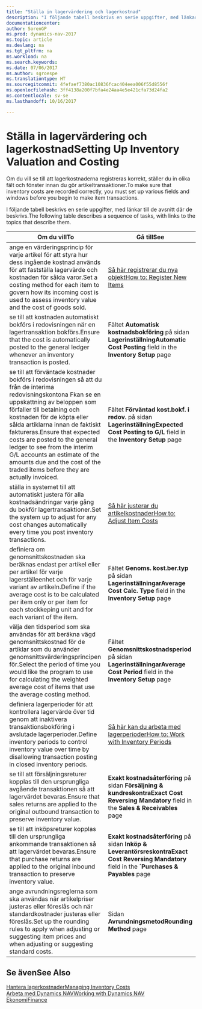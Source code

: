 ```yaml
---
title: "Ställa in lagervärdering och lagerkostnad"
description: "I följande tabell beskrivs en serie uppgifter, med länkar till de avsnitt där de beskrivs."
documentationcenter: 
author: SorenGP
ms.prod: dynamics-nav-2017
ms.topic: article
ms.devlang: na
ms.tgt_pltfrm: na
ms.workload: na
ms.search.keywords: 
ms.date: 07/06/2017
ms.author: sgroespe
ms.translationtype: HT
ms.sourcegitcommit: 4fefaef7380ac10836fcac404eea006f55d8556f
ms.openlocfilehash: 3ff4138a200f7bfa4e24aa4e5e421cfa73d24fa2
ms.contentlocale: sv-se
ms.lasthandoff: 10/16/2017

---
```

# <a name="setting-up-inventory-valuation-and-costing"></a><span data-ttu-id="d871d-103">Ställa in lagervärdering och lagerkostnad</span><span class="sxs-lookup"><span data-stu-id="d871d-103">Setting Up Inventory Valuation and Costing</span></span>
<span data-ttu-id="d871d-104">Om du vill se till att lagerkostnaderna registreras korrekt, ställer du in olika fält och fönster innan du gör artikeltransaktioner.</span><span class="sxs-lookup"><span data-stu-id="d871d-104">To make sure that inventory costs are recorded correctly, you must set up various fields and windows before you begin to make item transactions.</span></span>

<span data-ttu-id="d871d-105">I följande tabell beskrivs en serie uppgifter, med länkar till de avsnitt där de beskrivs.</span><span class="sxs-lookup"><span data-stu-id="d871d-105">The following table describes a sequence of tasks, with links to the topics that describe them.</span></span>

|<span data-ttu-id="d871d-106">**Om du vill**</span><span class="sxs-lookup"><span data-stu-id="d871d-106">**To**</span></span>|<span data-ttu-id="d871d-107">**Gå till**</span><span class="sxs-lookup"><span data-stu-id="d871d-107">**See**</span></span>|  
|------------|-------------|  
|<span data-ttu-id="d871d-108">ange en värderingsprincip för varje artikel för att styra hur dess ingående kostnad används för att fastställa lagervärde och kostnaden för sålda varor.</span><span class="sxs-lookup"><span data-stu-id="d871d-108">Set a costing method for each item to govern how its incoming cost is used to assess inventory value and the cost of goods sold.</span></span>|[<span data-ttu-id="d871d-109">Så här registrerar du nya objekt</span><span class="sxs-lookup"><span data-stu-id="d871d-109">How to: Register New Items</span></span>](inventory-how-register-new-items.md)|  
|<span data-ttu-id="d871d-110">se till att kostnaden automatiskt bokförs i redovisningen när en lagertransaktion bokförs.</span><span class="sxs-lookup"><span data-stu-id="d871d-110">Ensure that the cost is automatically posted to the general ledger whenever an inventory transaction is posted.</span></span>|<span data-ttu-id="d871d-111">Fältet **Automatisk kostnadsbokföring** på sidan **Lagerinställning**</span><span class="sxs-lookup"><span data-stu-id="d871d-111">**Automatic Cost Posting** field in the **Inventory Setup** page</span></span>|  
|<span data-ttu-id="d871d-112">se till att förväntade kostnader bokförs i redovisningen så att du från de interima redovisningskontona Fkan se en uppskattning av beloppen som förfaller till betalning och kostnaden för de köpta eller sålda artiklarna innan de faktiskt faktureras.</span><span class="sxs-lookup"><span data-stu-id="d871d-112">Ensure that expected costs are posted to the general ledger to see from the interim G/L accounts an estimate of the amounts due and the cost of the traded items before they are actually invoiced.</span></span>|<span data-ttu-id="d871d-113">Fältet **Förväntad kost.bokf. i redov.** på sidan **Lagerinställning**</span><span class="sxs-lookup"><span data-stu-id="d871d-113">**Expected Cost Posting to G/L** field in the **Inventory Setup** page</span></span>|  
|<span data-ttu-id="d871d-114">ställa in systemet till att automatiskt justera för alla kostnadsändringar varje gång du bokför lagertransaktioner.</span><span class="sxs-lookup"><span data-stu-id="d871d-114">Set the system up to adjust for any cost changes automatically every time you post inventory transactions.</span></span>|[<span data-ttu-id="d871d-115">Så här justerar du artikelkostnader</span><span class="sxs-lookup"><span data-stu-id="d871d-115">How to: Adjust Item Costs</span></span>](inventory-how-adjust-item-costs.md)|  
|<span data-ttu-id="d871d-116">definiera om genomsnittskostnaden ska beräknas endast per artikel eller per artikel för varje lagerställeenhet och för varje variant av artikeln.</span><span class="sxs-lookup"><span data-stu-id="d871d-116">Define if the average cost is to be calculated per item only or per item for each stockkeping unit and for each variant of the item.</span></span>|<span data-ttu-id="d871d-117">Fältet **Genoms. kost.ber.typ** på sidan **Lagerinställningar**</span><span class="sxs-lookup"><span data-stu-id="d871d-117">**Average Cost Calc. Type** field in the **Inventory Setup** page</span></span>|  
|<span data-ttu-id="d871d-118">välja den tidsperiod som ska användas för att beräkna vägd genomsnittskostnad för de artiklar som du använder genomsnittsvärderingsprincipen för.</span><span class="sxs-lookup"><span data-stu-id="d871d-118">Select the period of time you would like the program to use for calculating the weighted average cost of items that use the average costing method.</span></span>|<span data-ttu-id="d871d-119">Fältet **Genomsnittskostnadsperiod** på sidan **Lagerinställningar**</span><span class="sxs-lookup"><span data-stu-id="d871d-119">**Average Cost Period** field in the **Inventory Setup** page</span></span>|  
|<span data-ttu-id="d871d-120">definiera lagerperioder för att kontrollera lagervärde över tid genom att inaktivera transaktionsbokföring i avslutade lagerperioder.</span><span class="sxs-lookup"><span data-stu-id="d871d-120">Define inventory periods to control inventory value over time by disallowing transaction posting in closed inventory periods.</span></span>|[<span data-ttu-id="d871d-121">Så här kan du arbeta med lagerperioder</span><span class="sxs-lookup"><span data-stu-id="d871d-121">How to: Work with Inventory Periods</span></span>](finance-how-to-work-with-inventory-periods.md)|  
|<span data-ttu-id="d871d-122">se till att försäljningsreturer kopplas till den ursprungliga avgående transaktionen så att lagervärdet bevaras.</span><span class="sxs-lookup"><span data-stu-id="d871d-122">Ensure that sales returns are applied to the original outbound transaction to preserve inventory value.</span></span>|<span data-ttu-id="d871d-123">**Exakt kostnadsåterföring** på sidan **Försäljning & kundreskontra**</span><span class="sxs-lookup"><span data-stu-id="d871d-123">**Exact Cost Reversing Mandatory** field in the **Sales & Receivables** page</span></span>|  
|<span data-ttu-id="d871d-124">se till att inköpsreturer kopplas till den ursprungliga ankommande transaktionen så att lagervärdet bevaras.</span><span class="sxs-lookup"><span data-stu-id="d871d-124">Ensure that purchase returns are applied to the original inbound transaction to preserve inventory value.</span></span>|<span data-ttu-id="d871d-125">**Exakt kostnadsåterföring** på sidan **Inköp & Leverantörsreskontra**</span><span class="sxs-lookup"><span data-stu-id="d871d-125">**Exact Cost Reversing Mandatory** field in the **´Purchases & Payables** page</span></span>|
|<span data-ttu-id="d871d-126">ange avrundningsreglerna som ska användas när artikelpriser justeras eller föreslås och när standardkostnader justeras eller föreslås.</span><span class="sxs-lookup"><span data-stu-id="d871d-126">Set up the rounding rules to apply when adjusting or suggesting item prices and when adjusting or suggesting standard costs.</span></span>|<span data-ttu-id="d871d-127">Sidan **Avrundningsmetod**</span><span class="sxs-lookup"><span data-stu-id="d871d-127">**Rounding Method** page</span></span>|  

## <a name="see-also"></a><span data-ttu-id="d871d-128">Se även</span><span class="sxs-lookup"><span data-stu-id="d871d-128">See Also</span></span>  
[<span data-ttu-id="d871d-129">Hantera lagerkostnader</span><span class="sxs-lookup"><span data-stu-id="d871d-129">Managing Inventory Costs</span></span>](finance-manage-inventory-costs.md)  
[<span data-ttu-id="d871d-130">Arbeta med Dynamics NAV</span><span class="sxs-lookup"><span data-stu-id="d871d-130">Working with Dynamics NAV</span></span>](ui-work-product.md)  
[<span data-ttu-id="d871d-131">Ekonomi</span><span class="sxs-lookup"><span data-stu-id="d871d-131">Finance</span></span>](finance.md)  

